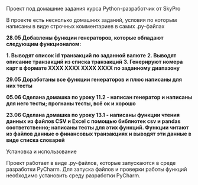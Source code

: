 Проект под домашние задания курса Python-разработчик от SkyPro

В проекте есть несколько домашних заданий, условия по которым написаны в виде строчных комментариев в самих .py-файлах

**28.05 Добавлены функции генераторов, которые обладают следующим функционалом:**

**1. Выводят список id транзакций по заданной валюте**
**2. Выводят описание транзакций из списка транзакций**
**3. Генерируют номера карт в формате ХХХХ ХХХХ ХХХХ ХХХХ по заданному диапазону**

**29.05 Доработаны все функции генераторов и плюс написаны для них тесты**

**05.06 Сделана домашка по уроку 11.2 - написан генератор и написаны для него тесты; прогнаны тесты, всё ок и хорошо**

**23.06 Сделана домашка по уроку 13.1 - написаны функции чтения данных из файлов CSV и Excel с помощью библиотек csv и pandas
соответственно; написаны тесты для этих функций. Функции читают из файлов данные о финансовых транзакциях и выводят эти данные в виде списка словарей**


Установка и использование

Проект работает в виде .py-файлов, которые запускаются в среде разработки PyCharm. Для запуска файлов и проверки работы функций необходимо установить среду разработки PyCharm.
